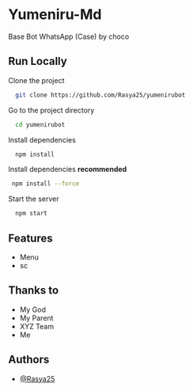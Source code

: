# Yumeniru-Md

Base Bot WhatsApp (Case)
by choco


## Run Locally

Clone the project

```bash
  git clone https://github.com/Rasya25/yumenirubot
```

Go to the project directory

```bash
  cd yumenirubot
```

Install dependencies

```bash
  npm install
```

Install dependencies **recommended**
```bash
 npm install --force
```

Start the server

```bash
  npm start
```




## Features

- Menu
- sc


## Thanks to

- My God
- My Parent
- XYZ Team
- Me


## Authors

- [@Rasya25](https://github.com/Rasya25)

